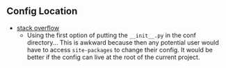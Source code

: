 ## Config Location

- [stack overflow](https://stackoverflow.com/questions/70890187/referring-to-hydras-conf-directory-from-a-python-sub-sub-sub-directory-module)
  - Using the first option of putting the `__init__.py` in the conf directory... This is awkward because then any potential user would have to access `site-packages` to change their config. It would be better if the config can live at the root of the current project.
